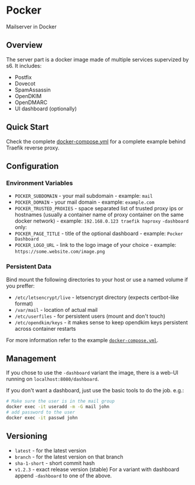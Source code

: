 # Pocker
Mailserver in Docker

## Overview
The server part is a docker image made of multiple services supervized by s6. It includes:
- Postfix
- Dovecot
- SpamAssassin
- OpenDKIM
- OpenDMARC
- UI dashboard (optionally)

## Quick Start
Check the complete [docker-compose.yml](./examples/docker-compose-complete.yml) for a complete example behind Traefik reverse proxy.

## Configuration

### Environment Variables
- `POCKER_SUBDOMAIN` - your mail subdomain - example: `mail`
- `POCKER_DOMAIN` - your mail domain - example: `example.com`
- `POCKER_TRUSTED_PROXIES` - space separated list of trusted proxy ips or hostnames (usually a container name of proxy container on the same docker network) - example: `192.168.0.123 traefik haproxy`
`-dashboard` only:
- `POCKER_PAGE_TITLE` - title of the optional dashboard - example: `Pocker Dashboard`
- `POCKER_LOGO_URL` - link to the logo image of your choice - example: `https://some.website.com/image.png`

### Persistent Data
Bind mount the following directories to your host or use a named volume if you preffer:
- `/etc/letsencrypt/live` - letsencrypt directory (expects certbot-like format)
- `/var/mail` - location of actual mail
- `/etc/userfiles` - for persistent users (mount and don't touch)
- `/etc/opendkim/keys` - it makes sense to keep opendkim keys persistent across container restarts

For more information refer to the example [`docker-compose.yml`](examples/docker-compose.yml).

## Management
If you chose to use the `-dashboard` variant the image, there is a web-UI running on `localhost:8080/dashboard`.

If you don't want a dashboard, just use the basic tools to do the job. e.g.:
```sh
# Make sure the user is in the mail group
docker exec -it useradd -m -G mail john
# add password to the user
docker exec -it passwd john
```

## Versioning
- `latest` - for the latest version
- `branch` - for the latest version on that branch
- `sha-1-short` - short commit hash
- `v1.2.3` - exact release version (stable)
For a variant with dashboard append `-dashboard` to one of the above.
